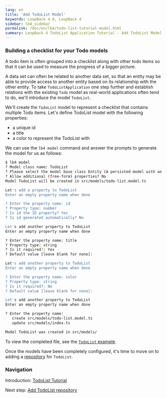 ```yaml
---
lang: en
title: 'Add TodoList Model'
keywords: LoopBack 4.0, LoopBack 4
sidebar: lb4_sidebar
permalink: /doc/en/lb4/todo-list-tutorial-model.html
summary: LoopBack 4 TodoList Application Tutorial - Add TodoList Model
---
```


### Building a checklist for your Todo models

A todo item is often grouped into a checklist along with other todo items so
that it can be used to measure the progress of a bigger picture.

A data set can often be related to another data set, so that an entity may be
able to provide access to another entity based on its relationship with the
other entity. To take `TodoListApplication` one step further and establish
relations with the existing `Todo` model as real-world applications often tend
to do, we'll introduce the model `TodoList`.

We'll create the `TodoList` model to represent a checklist that contains
multiple Todo items. Let's define TodoList model with the following properties:

- a unique id
- a title
- a color to represent the TodoList with

We can use the `lb4 model` command and answer the prompts to generate the model
for us as follows:

```sh
$ lb4 model
? Model class name: TodoList
? Please select the model base class Entity (A persisted model with an ID)
? Allow additional (free-form) properties? No
Model TodoList will be created in src/models/todo-list.model.ts

Let's add a property to TodoList
Enter an empty property name when done

? Enter the property name: id
? Property type: number
? Is id the ID property? Yes
? Is id generated automatically? No

Let's add another property to TodoList
Enter an empty property name when done

? Enter the property name: title
? Property type: string
? Is it required?: Yes
? Default value [leave blank for none]:

Let's add another property to TodoList
Enter an empty property name when done

? Enter the property name: color
? Property type: string
? Is it required?: No
? Default value [leave blank for none]:

Let's add another property to TodoList
Enter an empty property name when done

? Enter the property name:
   create src/models/todo-list.model.ts
   update src/models/index.ts

Model TodoList was created in src/models/
```

To view the completed file, see the
[`TodoList` example](https://github.com/strongloop/loopback-next/blob/master/examples/todo-list/src/models/todo-list.model.ts).

Once the models have been completely configured, it's time to move on to adding
a [repository](todo-list-tutorial-repository.md) for `TodoList`.

### Navigation

Introduction: [TodoList Tutorial](todo-list-tutorial.md)

Next step: [Add TodoList repository](todo-list-tutorial-repository.md)
